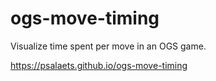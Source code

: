 # ogs-move-timing

Visualize time spent per move in an OGS game.

https://psalaets.github.io/ogs-move-timing
